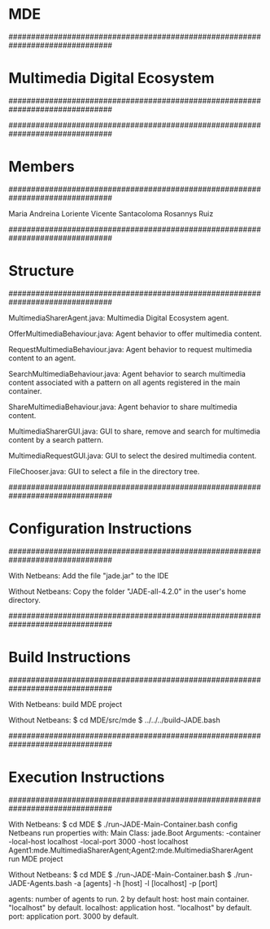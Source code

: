 MDE
===

###############################################################################
#                        Multimedia Digital Ecosystem                         #
###############################################################################

###############################################################################
# Members                                                                     #
###############################################################################

Maria Andreina Loriente
Vicente Santacoloma
Rosannys Ruiz

###############################################################################
# Structure                                                                   #
###############################################################################

MultimediaSharerAgent.java: 
	Multimedia Digital Ecosystem agent.

OfferMultimediaBehaviour.java: 
	Agent behavior to offer multimedia content.

RequestMultimediaBehaviour.java:
	Agent behavior to request multimedia content to an agent.

SearchMultimediaBehaviour.java:
	Agent behavior to search multimedia content associated with 
	a pattern on all agents registered in the main container.

ShareMultimediaBehaviour.java:
	Agent behavior to share multimedia content.

MultimediaSharerGUI.java:
	GUI to share, remove and search for multimedia content by a 
	search pattern.

MultimediaRequestGUI.java:
	GUI to select the desired multimedia content.

FileChooser.java:
	GUI to select a file in the directory tree.

###############################################################################
# Configuration Instructions                                                  #
###############################################################################

With Netbeans:
Add the file "jade.jar" to the IDE

Without Netbeans:
Copy the folder "JADE-all-4.2.0" in the user's home directory.

###############################################################################
# Build Instructions                                                          #
###############################################################################

With Netbeans:
build MDE project

Without Netbeans:
$ cd MDE/src/mde
$ ../../../build-JADE.bash

###############################################################################
# Execution Instructions                                                      #
###############################################################################

With Netbeans:
$ cd MDE
$ ./run-JADE-Main-Container.bash
config Netbeans run properties with:
	Main Class: jade.Boot
	Arguments: -container -local-host localhost -local-port 3000 -host localhost
			   Agent1:mde.MultimediaSharerAgent;Agent2:mde.MultimediaSharerAgent
run MDE project

Without Netbeans:
$ cd MDE
$ ./run-JADE-Main-Container.bash
$ ./run-JADE-Agents.bash -a [agents] -h [host] -l [localhost] -p [port]

agents: number of agents to run. 2 by default
host: host main container. "localhost" by default.
localhost: application host. "localhost" by default.
port: application port. 3000 by default.
